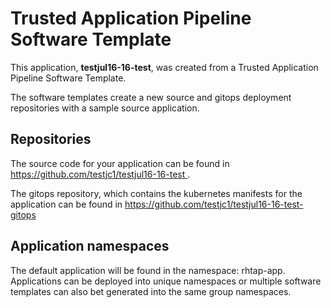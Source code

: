 # Trusted Application Pipeline Software Template

This application, **testjul16-16-test**, was created from a Trusted Application Pipeline Software Template.

The software templates create a new source and gitops deployment repositories with a sample source application. 

## Repositories

The source code for your application can be found in [https://github.com/testjc1/testjul16-16-test ](https://github.com/testjc1/testjul16-16-test ).
 
The gitops repository, which contains the kubernetes manifests for the application can be found in 
[https://github.com/testjc1/testjul16-16-test-gitops ](https://github.com/testjc1/testjul16-16-test-gitops ) 

## Application namespaces 

The default application will be found in the namespace: rhtap-app. Applications can be deployed into unique namespaces or multiple software templates can also bet generated into the same group namespaces.  